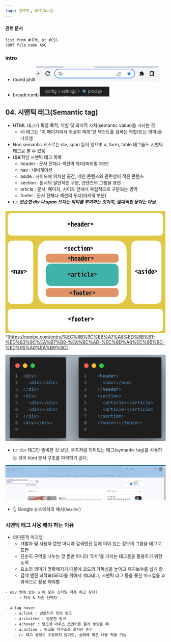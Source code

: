```yaml
---
tags: [HTML, KDT/Web]
---
```


#### 관련 문서
```dataview
list from #HTML or #CSS 
SORT file.name ASC
```
### intro
- round phill
![](assets/04.%20Semantic%20tag.png)

- breadcrumb
![](assets/04.%20Semantic%20tag-1.png)

## 04. 시맨틱 태그(Semantic tag)
- HTML 태그가 특정 목적, 역할 및 의미적 가치(semantic value)를 가지는 것
	- h1 태그는 “이 페이지에서 최상위 제목”인 텍스트를 감싸는 역할(또는 의미)을 나타냄
- Non semantic 요소로는 div, span 등이 있으며 a, form, table 태그들도 시맨틱 태그로 볼 수 있음
- 대표적인 시맨틱 태그 목록
	- header : 문서 전체나 섹션의 헤더(머리말 부분)
	- nav : 내비게이션
	- aside : 사이드에 위치한 공간, 메인 콘텐츠와 관련성이 적은 콘텐츠
	- section : 문서의 일반적인 구분, 컨텐츠의 그룹을 표현
	- article : 문서, 페이지, 사이트 안에서 독립적으로 구분되는 영역
	- footer : 문서 전체나 섹션의 푸터(마지막 부분)
- 👉 ***단순한 div 나 span 보다는 의미를 부여하는 것이지, 절대적인 용어는 아님.***

![](assets/04.%20Symantic%20tag.png)^[https://nonipc.com/entry/%EC%8B%9C%EB%A7%A8%ED%8B%B1-%ED%83%9C%EA%B7%B8-%EA%BC%AD-%EC%8D%A8%EC%95%BC-%ED%95%A0%EA%B9%8C]

![](assets/04.%20Symantic%20tag-1.png)
- 👉 `div` 태그만 즐비한 것 보단, 우측처럼 의미있는 태그(symantic tag)를 사용하는 것이 html 문서 구조를 파악하기 쉽다. 

![](assets/04.%20Symantic%20tag-2.png)
- 👆 Google 뉴스에서의 예시(`header`)


### 시맨틱 태그 사용 해야 하는 이유
- 의미론적 마크업
	- 개발자 및 사용자 뿐만 아니라 검색엔진 등에 의미 있는 정보의 그룹을 태그로 표현
	- 단순히 구역을 나누는 것 뿐만 아니라 ‘의미’를 가지는 태그들을 활용하기 위한 노력
	- 요소의 의미가 명확해지기 때문에 코드의 가독성을 높이고 유지보수를 쉽게 함
	- 검색 엔진 최적화(SEO)를 위해서 메타태그, 시맨틱 태그 등을 통한 마크업을 효과적으로 활용 해야함

```ad-tip
- nav 안에 있는 a 에 모두 스타일 적용 하고 싶다?
	- → 자식 & 자손 선택자

- a tag hover
	- a:link : 방문하기 전의 링크
	- a:visited : 방문한 링크
	- a:hover : 링크에 마우스 포인터를 올려 놓았을 때
	- a:active : 링크를 마우스로 클릭한 순간
	- 👉 태그-클래스 수정하지 않아도, 상태에 따른 내용 적용 가능
```

